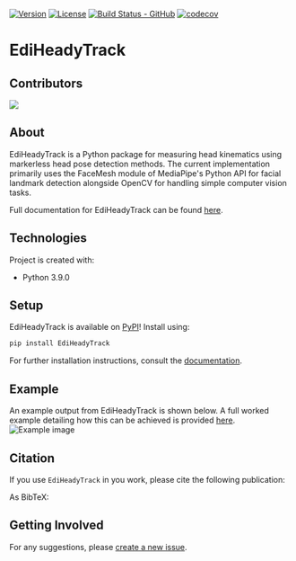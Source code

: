 [![Version](https://img.shields.io/pypi/v/EdiHeadyTrack)](https://pypi.org/project/EdiHeadyTrack/)
[![License](https://img.shields.io/github/license/isDynamics/EdiHeadyTrack)](https://github.com/isDynamics/EdiHeadyTrack/blob/master/LICENSE)
[![Build Status - GitHub](https://github.com/isDynamics/EdiHeadyTrack/workflows/pytesting/badge.svg)](https://github.com/isDynamics/EdiHeadyTrack/actions/workflows/pytesting.yml)
[![codecov](https://codecov.io/gh/isDynamics/EdiHeadyTrack/branch/master/graph/badge.svg?token=FOE3NBS07X)](https://codecov.io/gh/isDynamics/EdiHeadyTrack)
<!-- [![Documentation Status](https://readthedocs.org/projects/ediheadytrack/badge/?version=latest)](https://ediheadytrack.readthedocs.io/en/latest/?badge=latest) -->
# EdiHeadyTrack

## Contributors 

<a href="https://github.com/isDynamics/EdiHeadyTrack/graphs/contributors">
  <img src="https://contrib.rocks/image?repo=isDynamics/EdiHeadyTrack" />
</a>

<!-- Made with [contrib.rocks](https://contrib.rocks). -->

<!-- ## Table of contents
- [EdiHeadyTrack](#ediheadytrack)
  - [Table of contents](#table-of-contents)
  - [About](#about)
  - [Technologies](#technologies)
  - [Setup](#setup)
  - [Citation](#citation)
  - [To do](#to-do)
  - [Getting Involved](#getting-involved)
  - [Citations](#citations) -->

## About
EdiHeadyTrack is a Python package for measuring head kinematics using markerless head pose detection methods. The current implementation primarily uses the FaceMesh module of MediaPipe's Python API for facial landmark detection alongside OpenCV for handling simple computer vision tasks.

Full documentation for EdiHeadyTrack can be found [here](https://ediheadytrack.readthedocs.io).


## Technologies
Project is created with:
* Python 3.9.0
	
## Setup
EdiHeadyTrack is available on [PyPI](https://pypi.org/project/EdiHeadyTrack/)! Install using:
```bash
pip install EdiHeadyTrack
```
For further installation instructions, consult the [documentation](https://ediheadytrack.readthedocs.io/en/latest/installation.html).

## Example
An example output from EdiHeadyTrack is shown below. A full worked example detailing how this can be achieved is provided [here](https://ediheadytrack.readthedocs.io/en/latest/example.html). 
![Example image](https://raw.githubusercontent.com/isDynamics/EdiHeadyTrack/master/resources/comparison.png)


<!-- ## Change log
See [CHANGELOG.md](https://github.com/isDynamics/EdiHeadyTrack/blob/master/CHANGELOG.md).


## Contributing
See [CONTRIBUTING.md](https://github.com/isDynamics/EdiHeadyTrack/blob/master/CONTRIBUTING.md). -->


## Citation
If you use `EdiHeadyTrack` in you work, please cite the following publication:

<!-- > S. Heldens, A. Sclocco, H. Dreuning, B. van Werkhoven, P. Hijma, J. Maassen & R.V. van Nieuwpoort (2022), "litstudy: A Python package for literature reviews", SoftwareX 20 -->


As BibTeX:

<!-- ```
@article{litstudy,
    title = {litstudy: A Python package for literature reviews},
    journal = {SoftwareX},
    volume = {20},
    pages = {101207},
    year = {2022},
    issn = {2352-7110},
    doi = {https://doi.org/10.1016/j.softx.2022.101207},
    url = {https://www.sciencedirect.com/science/article/pii/S235271102200125X},
    author = {S. Heldens and A. Sclocco and H. Dreuning and B. {van Werkhoven} and P. Hijma and J. Maassen and R. V. {van Nieuwpoort}},
}
``` -->

## Getting Involved
For any suggestions, please [create a new issue](https://github.com/isDynamics/EdiHeadyTrack/issues).

<!-- ## Citations -->
<!-- 1. Teixeira-Dias, F. (1995). *Numerical simulation of tensile and shear tests in plane strain and plane stress* (Doctoral dissertation)
2. Teixeira-Dias, F. and Menezes, L.F. (2001), *Numerical aspects of finite element simulations of residual stresses in metal matrix composites*. Int. J. Numer. Meth. Engng., 50: 629-644.


[1]: https://www.researchgate.net/publication/237021517_Numerical_simulation_of_tensile_and_shear_tests_in_plane_strain_and_plane_stress
[2]: https://doi.org/10.1002/1097-0207(20010130)50:3<629::AID-NME41>3.0.CO;2-7 -->



